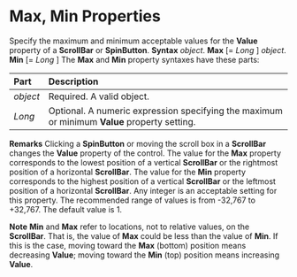 
# Max, Min Properties



Specify the maximum and minimum acceptable values for the  **Value** property of a **ScrollBar** or **SpinButton**.
 **Syntax**
 _object_. **Max** [= _Long_ ]
 _object_. **Min** [= _Long_ ]
The  **Max** and **Min** property syntaxes have these parts:


|**Part**|**Description**|
|:-----|:-----|
| _object_|Required. A valid object.|
| _Long_|Optional. A numeric expression specifying the maximum or minimum  **Value** property setting.|
 **Remarks**
Clicking a  **SpinButton** or moving the scroll box in a **ScrollBar** changes the **Value** property of the control.
The value for the  **Max** property corresponds to the lowest position of a vertical **ScrollBar** or the rightmost position of a horizontal **ScrollBar**. The value for the **Min** property corresponds to the highest position of a vertical **ScrollBar** or the leftmost position of a horizontal **ScrollBar**.
Any integer is an acceptable setting for this property. The recommended range of values is from -32,767 to +32,767. The default value is 1.

 **Note**   **Min** and **Max** refer to locations, not to relative values, on the **ScrollBar**. That is, the value of **Max** could be less than the value of **Min**. If this is the case, moving toward the **Max** (bottom) position means decreasing **Value**; moving toward the **Min** (top) position means increasing **Value**.

